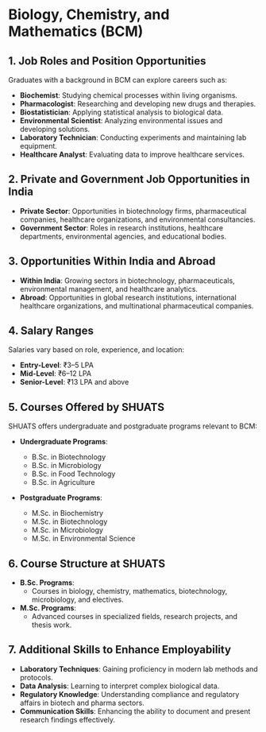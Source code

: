 # Biology, Chemistry, and Mathematics (BCM)

## 1. Job Roles and Position Opportunities

Graduates with a background in BCM can explore careers such as:

- **Biochemist**: Studying chemical processes within living organisms.
- **Pharmacologist**: Researching and developing new drugs and therapies.
- **Biostatistician**: Applying statistical analysis to biological data.
- **Environmental Scientist**: Analyzing environmental issues and developing solutions.
- **Laboratory Technician**: Conducting experiments and maintaining lab equipment.
- **Healthcare Analyst**: Evaluating data to improve healthcare services.

## 2. Private and Government Job Opportunities in India

- **Private Sector**: Opportunities in biotechnology firms, pharmaceutical companies, healthcare organizations, and environmental consultancies.
- **Government Sector**: Roles in research institutions, healthcare departments, environmental agencies, and educational bodies.

## 3. Opportunities Within India and Abroad

- **Within India**: Growing sectors in biotechnology, pharmaceuticals, environmental management, and healthcare analytics.
- **Abroad**: Opportunities in global research institutions, international healthcare organizations, and multinational pharmaceutical companies.

## 4. Salary Ranges

Salaries vary based on role, experience, and location:

- **Entry-Level**: ₹3–5 LPA
- **Mid-Level**: ₹6–12 LPA
- **Senior-Level**: ₹13 LPA and above

## 5. Courses Offered by SHUATS

SHUATS offers undergraduate and postgraduate programs relevant to BCM:

- **Undergraduate Programs**:
  - B.Sc. in Biotechnology
  - B.Sc. in Microbiology
  - B.Sc. in Food Technology
  - B.Sc. in Agriculture

- **Postgraduate Programs**:
  - M.Sc. in Biochemistry
  - M.Sc. in Biotechnology
  - M.Sc. in Microbiology
  - M.Sc. in Environmental Science

## 6. Course Structure at SHUATS

- **B.Sc. Programs**:
  - Courses in biology, chemistry, mathematics, biotechnology, microbiology, and electives.
- **M.Sc. Programs**:
  - Advanced courses in specialized fields, research projects, and thesis work.

## 7. Additional Skills to Enhance Employability

- **Laboratory Techniques**: Gaining proficiency in modern lab methods and protocols.
- **Data Analysis**: Learning to interpret complex biological data.
- **Regulatory Knowledge**: Understanding compliance and regulatory affairs in biotech and pharma sectors.
- **Communication Skills**: Enhancing the ability to document and present research findings effectively.